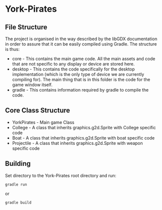 # York-Pirates

## File Structure

The project is organised in the way described by the libGDX documentation in order to assure that it can be easily compiled using Gradle. The structure is thus:
- core - This contains the main game code. All the main assets and code that are not specific to any display or device are stored here.
- desktop - This contains the code specifically for the desktop implementation (which is the only type of device we are currently compiling for). The main thing that is in this folder is the code for the game window itself.
- gradle - This contains information required by gradle to compile the code.

## Core Class Structure
- YorkPirates - Main game Class
- College - A class that inherits graphics.g2d.Sprite with College specific code
- Boat -  A class that inherits graphics.g2d.Sprite with boat specific code
- Projectile - A class that inherits graphics.g2d.Sprite with weapon specific code

## Building
Set directory to the York-Pirates root directory and run:

`gradle run`

or

`gradle build`
